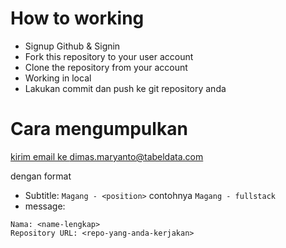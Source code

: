 # How to working

- Signup Github & Signin
- Fork this repository to your user account
- Clone the repository from your account
- Working in local
- Lakukan commit dan push ke git repository anda

# Cara mengumpulkan

<a href="mailto:dimas.maryanto@tabeldata.com">kirim email ke dimas.maryanto@tabeldata.com</a>

dengan format
- Subtitle: `Magang - <position>` contohnya `Magang - fullstack`
- message: 
```text
Nama: <name-lengkap>
Repository URL: <repo-yang-anda-kerjakan>
```
